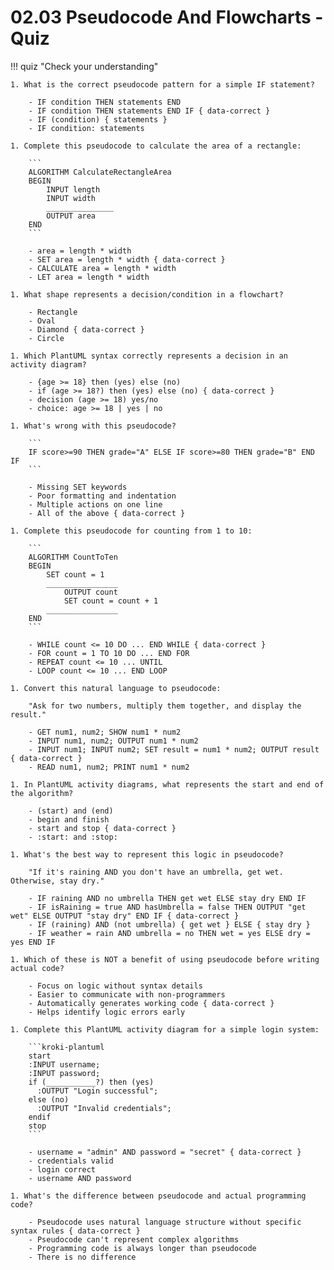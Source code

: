 # 02.03 Pseudocode And Flowcharts - Quiz

!!! quiz "Check your understanding"

    1. What is the correct pseudocode pattern for a simple IF statement?

        - IF condition THEN statements END
        - IF condition THEN statements END IF { data-correct }
        - IF (condition) { statements }
        - IF condition: statements

    1. Complete this pseudocode to calculate the area of a rectangle:

        ```
        ALGORITHM CalculateRectangleArea
        BEGIN
            INPUT length
            INPUT width
            _______________
            OUTPUT area
        END
        ```

        - area = length * width
        - SET area = length * width { data-correct }
        - CALCULATE area = length * width
        - LET area = length * width

    1. What shape represents a decision/condition in a flowchart?

        - Rectangle
        - Oval
        - Diamond { data-correct }
        - Circle

    1. Which PlantUML syntax correctly represents a decision in an activity diagram?

        - {age >= 18} then (yes) else (no)
        - if (age >= 18?) then (yes) else (no) { data-correct }
        - decision (age >= 18) yes/no
        - choice: age >= 18 | yes | no

    1. What's wrong with this pseudocode?

        ```
        IF score>=90 THEN grade="A" ELSE IF score>=80 THEN grade="B" END IF
        ```

        - Missing SET keywords
        - Poor formatting and indentation
        - Multiple actions on one line
        - All of the above { data-correct }

    1. Complete this pseudocode for counting from 1 to 10:

        ```
        ALGORITHM CountToTen
        BEGIN
            SET count = 1
            ________________
                OUTPUT count
                SET count = count + 1
            ________________
        END
        ```

        - WHILE count <= 10 DO ... END WHILE { data-correct }
        - FOR count = 1 TO 10 DO ... END FOR
        - REPEAT count <= 10 ... UNTIL
        - LOOP count <= 10 ... END LOOP

    1. Convert this natural language to pseudocode:

        "Ask for two numbers, multiply them together, and display the result."

        - GET num1, num2; SHOW num1 * num2
        - INPUT num1, num2; OUTPUT num1 * num2
        - INPUT num1; INPUT num2; SET result = num1 * num2; OUTPUT result { data-correct }
        - READ num1, num2; PRINT num1 * num2

    1. In PlantUML activity diagrams, what represents the start and end of the algorithm?

        - (start) and (end)
        - begin and finish
        - start and stop { data-correct }
        - :start: and :stop:

    1. What's the best way to represent this logic in pseudocode?

        "If it's raining AND you don't have an umbrella, get wet. Otherwise, stay dry."

        - IF raining AND no umbrella THEN get wet ELSE stay dry END IF
        - IF isRaining = true AND hasUmbrella = false THEN OUTPUT "get wet" ELSE OUTPUT "stay dry" END IF { data-correct }
        - IF (raining) AND (not umbrella) { get wet } ELSE { stay dry }
        - IF weather = rain AND umbrella = no THEN wet = yes ELSE dry = yes END IF

    1. Which of these is NOT a benefit of using pseudocode before writing actual code?

        - Focus on logic without syntax details
        - Easier to communicate with non-programmers
        - Automatically generates working code { data-correct }
        - Helps identify logic errors early

    1. Complete this PlantUML activity diagram for a simple login system:

        ```kroki-plantuml
        start
        :INPUT username;
        :INPUT password;
        if (___________?) then (yes)
          :OUTPUT "Login successful";
        else (no)
          :OUTPUT "Invalid credentials";
        endif
        stop
        ```

        - username = "admin" AND password = "secret" { data-correct }
        - credentials valid
        - login correct
        - username AND password

    1. What's the difference between pseudocode and actual programming code?

        - Pseudocode uses natural language structure without specific syntax rules { data-correct }
        - Pseudocode can't represent complex algorithms
        - Programming code is always longer than pseudocode
        - There is no difference
